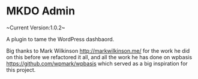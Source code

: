 MKDO Admin
==========

~Current Version:1.0.2~

A plugin to tame the WordPress dashbaord. 

Big thanks to Mark Wilkinson http://markwilkinson.me/ for the work he did on this before we refactored it all, and all the work he has done on wpbasis https://github.com/wpmark/wpbasis which served as a big inspiration for this project.